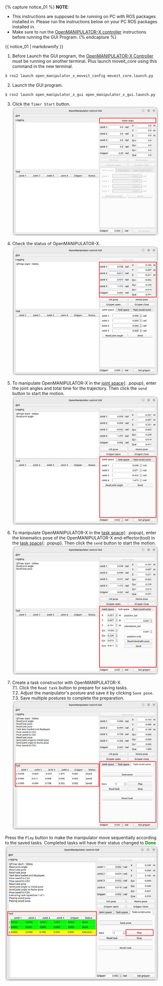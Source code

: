 {% capture notice_01 %}
**NOTE**:
- This instructions are supposed to be running on PC with ROS packages installed in. Please run the instructions below on your PC ROS packages installed in.
- Make sure to run the [OpenMANIPULATOR-X controller](/docs/en/platform/openmanipulator_x/ros_controller_package/#launch-controller) instructions before running the GUI Program.
{% endcapture %}
<div class="notice--info">{{ notice_01 | markdownify }}</div>

1. Before Launch the GUI program, the [OpenMANIPULATOR-X Controller](/docs/en/platform/openmanipulator_x/ros_controller_package/#launch-controller) must be running on another terminal. Plus launch moveit_core using this command in the new terminal.
```bash
$ ros2 launch open_manipulator_x_moveit_config moveit_core.launch.py
```

2. Launch the GUI program. 
```bash
$ ros2 launch open_manipulator_x_gui open_manipulator_x_gui.launch.py
```

3. Click the `Timer Start` button.  
![](/assets/images/platform/openmanipulator_x/OpenManipulator_x_GUI2.png)  

4. Check the status of OpenMANIPULATOR-X.  
![](/assets/images/platform/openmanipulator_x/OpenManipulator_x_GUI3.png)  

5. To manipulate OpenMANIPULATOR-X in the [joint space]{: .popup}, enter the joint angles and total time for the trajectory. Then click the `send` button to start the motion.  
![](/assets/images/platform/openmanipulator_x/OpenManipulator_x_GUI4.png)  

6. To manipulate OpenMANIPULATOR-X in the [task space]{: .popup}, enter the kinematics pose of the OpenMANIPULATOR-X end-effector(tool) in the [task space]{: .popup}. Then click the `send` button to start the motion.  
![](/assets/images/platform/openmanipulator_x/OpenManipulator_x_GUI5.png)  

7. Create a task constructor with OpenMANIPULATOR-X.  
7.1. Click the `Read task` button to prepare for saving tasks.  
7.2. Adjust the manipulator's posture and save it by clicking `Save pose`.  
7.3. Save multiple postures to complete the preparation.   
![](/assets/images/platform/openmanipulator_x/OpenManipulator_x_GUI6.png)  

Press the `Play` button to make the manipulator move sequentially according to the saved tasks. Completed tasks will have their status changed to <span style="color: green; font-weight: bold;">Done</span>
![](/assets/images/platform/openmanipulator_x/OpenManipulator_x_GUI7.png)  


[task space]: /docs/en/popup/open_manipulator_coordinates/
[joint space]: /docs/en/popup/open_manipulator_coordinates/
